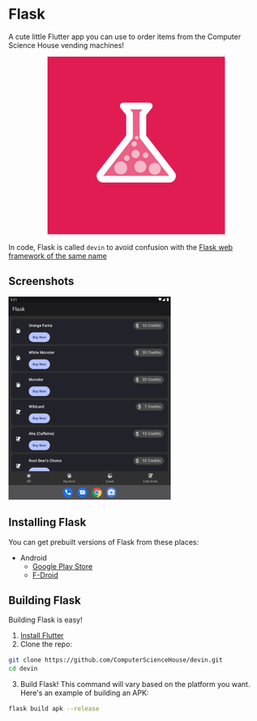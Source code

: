 # Flask

A cute little Flutter app you can use to order items from the Computer Science House vending machines!

<p align="center" width="100%">
  <img src="./assets/icon-ios.png" height="350" width="350" alt="Flask Icon" />
</p>

In code, Flask is called `devin` to avoid confusion with the
[Flask web framework of the same name](https://flask.palletsprojects.com/en/2.1.x/)

## Screenshots

<img src="./assets/readme-screenshot.png" height="400" alt="Screenshot of Flask showing a list of available items" />

## Installing Flask

You can get prebuilt versions of Flask from these places:

* Android
  * [Google Play Store](https://play.google.com/store/apps/details?id=edu.rit.csh.devin)
  * [F-Droid](https://f-droid.org/packages/edu.rit.csh.devin/)

## Building Flask

Building Flask is easy!

1. [Install Flutter](https://docs.flutter.dev/get-started/install)
2. Clone the repo:
```bash
git clone https://github.com/ComputerScienceHouse/devin.git
cd devin
```
3. Build Flask! This command will vary based on the platform you want. Here's an example of building an APK:
```bash
flask build apk --release
```
